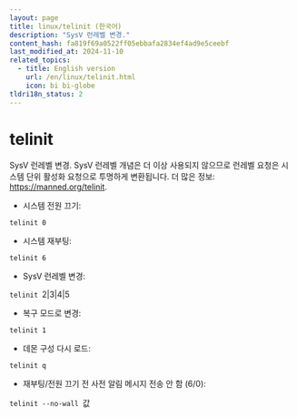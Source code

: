 ```yaml
---
layout: page
title: linux/telinit (한국어)
description: "SysV 런레벨 변경."
content_hash: fa819f69a0522ff05ebbafa2834ef4ad9e5ceebf
last_modified_at: 2024-11-10
related_topics:
  - title: English version
    url: /en/linux/telinit.html
    icon: bi bi-globe
tldri18n_status: 2
---
```

# telinit

SysV 런레벨 변경.
SysV 런레벨 개념은 더 이상 사용되지 않으므로 런레벨 요청은 시스템 단위 활성화 요청으로 투명하게 변환됩니다.
더 많은 정보: <https://manned.org/telinit>.

- 시스템 전원 끄기:

`telinit 0`

- 시스템 재부팅:

`telinit 6`

- SysV 런레벨 변경:

`telinit `<span class="tldr-var badge badge-pill bg-dark-lm bg-white-dm text-white-lm text-dark-dm font-weight-bold">2|3|4|5</span>

- 복구 모드로 변경:

`telinit 1`

- 데몬 구성 다시 로드:

`telinit q`

- 재부팅/전원 끄기 전 사전 알림 메시지 전송 안 함 (6/0):

`telinit --no-wall `<span class="tldr-var badge badge-pill bg-dark-lm bg-white-dm text-white-lm text-dark-dm font-weight-bold">값</span>
